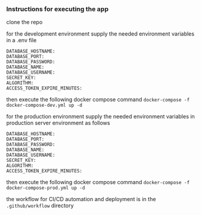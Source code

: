 ### Instructions for executing the app

clone the repo

for the development environment 
supply the needed environment variables in a .env file
```
DATABASE_HOSTNAME:
DATABASE_PORT:
DATABASE_PASSWORD:
DATABASE_NAME:
DATABASE_USERNAME:
SECRET_KEY:
ALGORITHM:
ACCESS_TOKEN_EXPIRE_MINUTES:
```

then execute the following docker compose command
`docker-compose -f docker-compose-dev.yml up -d`

for the production environment 
supply the needed environment variables in production server environment as follows 
```
DATABASE_HOSTNAME:
DATABASE_PORT:
DATABASE_PASSWORD:
DATABASE_NAME:
DATABASE_USERNAME:
SECRET_KEY:
ALGORITHM:
ACCESS_TOKEN_EXPIRE_MINUTES:
```

then execute the following docker compose command
`docker-compose -f docker-compose-prod.yml up -d`

the workflow for CI/CD automation and deployment is in the `.github/workflow` directory
